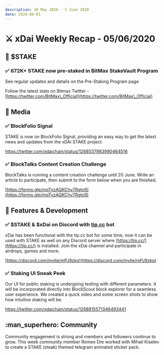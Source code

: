 ```yaml
---
description: 30 May 2020 - 5 June 2020
date: 2020-06-05
---
```


# ⚔️ xDai Weekly Recap - 05/06/2020

## :satellite: $STAKE

### ✅ 672K+ STAKE now pre-staked in BitMax StakeVault Program

See regular updates and details on the Pre-Staking Program page

Follow the latest stats on Bitmax Twitter - [https://twitter.com/BitMax\_Official](https://twitter.com/BitMax\_Official)

## :newspaper: Media

### ✅ BlockFolio Signal

STAKE is now on BlockFolio Signal, providing an easy way to get the latest news and updates from the xDAi STAKE project.

https://twitter.com/xdaichain/status/1268537983990464516

### ✅ BlockTalks Content Creation Challenge

BlockTalks is running a content creation challenge until 20 June. Write an article to participate, then submit to the form below when you are finished.

[https://forms.gle/mqTyzAQKChv7Rgto9](https://forms.gle/mqTyzAQKChv7Rgto9)

## :office: Features & Development

### ✅ $STAKE & $xDai on Discord with [tip.cc](https://tip.cc/) bot

xDai has been functional with the tip.cc bot for some time, now it can be used with STAKE as well on any Discord server where [https://tip.cc/](https://tip.cc/) is installed. Join the xDai channel and participate in airdrops, games and more.

[https://discord.com/invite/mPJ9zkq](https://discord.com/invite/mPJ9zkq)

### ✅ Staking UI Sneak Peek

Our UI for public staking is undergoing testing with different parameters. It will be incorporated directly into BlockScout block explorer for a seamless user experience. We created a quick video and some screen shots to show how intuitive staking will be.

https://twitter.com/xdaichain/status/1268815571346493441

## :man\_superhero: Community

Community engagement is strong and members and followers continue to grow. This week community member Romeo Dre worked with Mihail Kiselev to create a STAKE (steak) themed telegram animated sticker pack.
